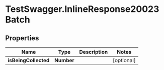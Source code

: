 # TestSwagger.InlineResponse20023Batch

## Properties

Name | Type | Description | Notes
------------ | ------------- | ------------- | -------------
**isBeingCollected** | **Number** |  | [optional] 


